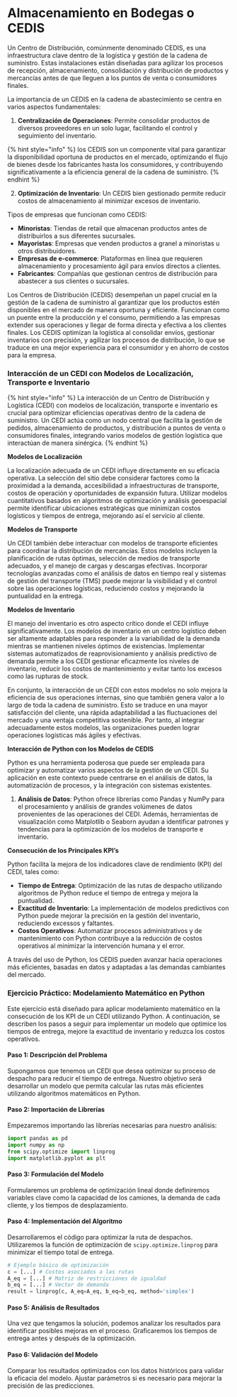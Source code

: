 # Almacenamiento en Bodegas o CEDIS

Un Centro de Distribución, comúnmente denominado CEDIS, es una infraestructura clave dentro de la logística y gestión de la cadena de suministro. Estas instalaciones están diseñadas para agilizar los procesos de recepción, almacenamiento, consolidación y distribución de productos y mercancías antes de que lleguen a los puntos de venta o consumidores finales.

La importancia de un CEDIS en la cadena de abastecimiento se centra en varios aspectos fundamentales:

1. **Centralización de Operaciones**: Permite consolidar productos de diversos proveedores en un solo lugar, facilitando el control y seguimiento del inventario.

{% hint style="info" %}
los CEDIS son un componente vital para garantizar la disponibilidad oportuna de productos en el mercado, optimizando el flujo de bienes desde los fabricantes hasta los consumidores, y contribuyendo significativamente a la eficiencia general de la cadena de suministro.
{% endhint %}

2. **Optimización de Inventario**: Un CEDIS bien gestionado permite reducir costos de almacenamiento al minimizar excesos de inventario.

Tipos de empresas que funcionan como CEDIS:

* **Minoristas**: Tiendas de retail que almacenan productos antes de distribuirlos a sus diferentes sucursales.
* **Mayoristas**: Empresas que venden productos a granel a minoristas u otros distribuidores.
* **Empresas de e-commerce**: Plataformas en línea que requieren almacenamiento y procesamiento ágil para envíos directos a clientes.
* **Fabricantes**: Compañías que gestionan centros de distribución para abastecer a sus clientes o sucursales.

Los Centros de Distribución (CEDIS) desempeñan un papel crucial en la gestión de la cadena de suministro al garantizar que los productos estén disponibles en el mercado de manera oportuna y eficiente. Funcionan como un puente entre la producción y el consumo, permitiendo a las empresas extender sus operaciones y llegar de forma directa y efectiva a los clientes finales. Los CEDIS optimizan la logística al consolidar envíos, gestionar inventarios con precisión, y agilizar los procesos de distribución, lo que se traduce en una mejor experiencia para el consumidor y en ahorro de costos para la empresa.

### Interacción de un CEDI con Modelos de Localización, Transporte e Inventario

{% hint style="info" %}
La interacción de un Centro de Distribución y Logística (CEDI) con modelos de localización, transporte e inventario es crucial para optimizar eficiencias operativas dentro de la cadena de suministro. Un CEDI actúa como un nodo central que facilita la gestión de pedidos, almacenamiento de productos, y distribución a puntos de venta o consumidores finales, integrando varios modelos de gestión logística que interactúan de manera sinérgica.
{% endhint %}

**Modelos de Localización**

La localización adecuada de un CEDI influye directamente en su eficacia operativa. La selección del sitio debe considerar factores como la proximidad a la demanda, accesibilidad a infraestructuras de transporte, costos de operación y oportunidades de expansión futura. Utilizar modelos cuantitativos basados en algoritmos de optimización y análisis geoespacial permite identificar ubicaciones estratégicas que minimizan costos logísticos y tiempos de entrega, mejorando así el servicio al cliente.

**Modelos de Transporte**

Un CEDI también debe interactuar con modelos de transporte eficientes para coordinar la distribución de mercancías. Estos modelos incluyen la planificación de rutas óptimas, selección de medios de transporte adecuados, y el manejo de cargas y descargas efectivas. Incorporar tecnologías avanzadas como el análisis de datos en tiempo real y sistemas de gestión del transporte (TMS) puede mejorar la visibilidad y el control sobre las operaciones logísticas, reduciendo costos y mejorando la puntualidad en la entrega.

**Modelos de Inventario**

El manejo del inventario es otro aspecto crítico donde el CEDI influye significativamente. Los modelos de inventario en un centro logístico deben ser altamente adaptables para responder a la variabilidad de la demanda mientras se mantienen niveles óptimos de existencias. Implementar sistemas automatizados de reaprovisionamiento y análisis predictivo de demanda permite a los CEDI gestionar eficazmente los niveles de inventario, reducir los costos de mantenimiento y evitar tanto los excesos como las rupturas de stock.

En conjunto, la interacción de un CEDI con estos modelos no solo mejora la eficiencia de sus operaciones internas, sino que también genera valor a lo largo de toda la cadena de suministro. Esto se traduce en una mayor satisfacción del cliente, una rápida adaptabilidad a las fluctuaciones del mercado y una ventaja competitiva sostenible. Por tanto, al integrar adecuadamente estos modelos, las organizaciones pueden lograr operaciones logísticas más ágiles y efectivas.

**Interacción de Python con los Modelos de CEDIS**

Python es una herramienta poderosa que puede ser empleada para optimizar y automatizar varios aspectos de la gestión de un CEDI. Su aplicación en este contexto puede centrarse en el análisis de datos, la automatización de procesos, y la integración con sistemas existentes.

1. **Análisis de Datos**: Python ofrece librerías como Pandas y NumPy para el procesamiento y análisis de grandes volúmenes de datos provenientes de las operaciones del CEDI. Además, herramientas de visualización como Matplotlib o Seaborn ayudan a identificar patrones y tendencias para la optimización de los modelos de transporte e inventario.

**Consecución de los Principales KPI’s**

Python facilita la mejora de los indicadores clave de rendimiento (KPI) del CEDI, tales como:

* **Tiempo de Entrega**: Optimización de las rutas de despacho utilizando algoritmos de Python reduce el tiempo de entrega y mejora la puntualidad.
* **Exactitud de Inventario**: La implementación de modelos predictivos con Python puede mejorar la precisión en la gestión del inventario, reduciendo excessos y faltantes.
* **Costos Operativos**: Automatizar procesos administrativos y de mantenimiento con Python contribuye a la reducción de costos operativos al minimizar la intervención humana y el error.

A través del uso de Python, los CEDIS pueden avanzar hacia operaciones más eficientes, basadas en datos y adaptadas a las demandas cambiantes del mercado.

### Ejercicio Práctico: Modelamiento Matemático en Python

Este ejercicio está diseñado para aplicar modelamiento matemático en la consecución de los KPI de un CEDI utilizando Python. A continuación, se describen los pasos a seguir para implementar un modelo que optimice los tiempos de entrega, mejore la exactitud de inventario y reduzca los costos operativos.

#### Paso 1: Descripción del Problema

Supongamos que tenemos un CEDI que desea optimizar su proceso de despacho para reducir el tiempo de entrega. Nuestro objetivo será desarrollar un modelo que permita calcular las rutas más eficientes utilizando algoritmos matemáticos en Python.

#### Paso 2: Importación de Librerías

Empezaremos importando las librerías necesarias para nuestro análisis:

```python
import pandas as pd
import numpy as np
from scipy.optimize import linprog
import matplotlib.pyplot as plt
```

#### Paso 3: Formulación del Modelo

Formularemos un problema de optimización lineal donde definiremos variables clave como la capacidad de los camiones, la demanda de cada cliente, y los tiempos de desplazamiento.

#### Paso 4: Implementación del Algoritmo

Desarrollaremos el código para optimizar la ruta de despachos. Utilizaremos la función de optimización de `scipy.optimize.linprog` para minimizar el tiempo total de entrega.

```python
# Ejemplo básico de optimización
c = [...] # Costos asociados a las rutas
A_eq = [...] # Matriz de restricciones de igualdad
b_eq = [...] # Vector de demanda
result = linprog(c, A_eq=A_eq, b_eq=b_eq, method='simplex')
```

#### Paso 5: Análisis de Resultados

Una vez que tengamos la solución, podemos analizar los resultados para identificar posibles mejoras en el proceso. Graficaremos los tiempos de entrega antes y después de la optimización.

#### Paso 6: Validación del Modelo

Comparar los resultados optimizados con los datos históricos para validar la eficacia del modelo. Ajustar parámetros si es necesario para mejorar la precisión de las predicciones.
